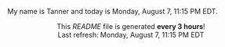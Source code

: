 My name is Tanner and today is Monday, August 7, 11:15 PM EDT.

<p align="center">This <i>README</i> file is generated <b>every 3 hours</b>!</br>Last refresh: Monday, August 7, 11:15 PM EDT<br /></p>

